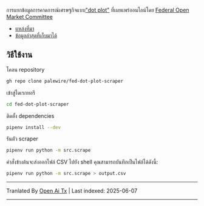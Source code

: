 การแยกข้อมูลการคาดการณ์เศรษฐกิจแบบ["dot plot"](https://en.wikipedia.org/wiki/Fedspeak#Other_usage) ที่เผยแพร่ออนไลน์โดย [Federal Open Market Committee](https://en.wikipedia.org/wiki/Federal_Open_Market_Committee)

* [แหล่งที่มา](https://www.federalreserve.gov/monetarypolicy/fomccalendars.htm)
* [ข้อมูลล่าสุดที่เก็บมาได้](https://github.com/palewire/fed-dot-plot-scraper/blob/main/data/dotplot.csv)

## วิธีใช้งาน

โคลน repository

```bash
gh repo clone palewire/fed-dot-plot-scraper
```

เข้าสู่ไดเรกทอรี

```bash
cd fed-dot-plot-scraper
```

ติดตั้ง dependencies

```bash
pipenv install --dev
```

รันตัว scraper

```bash
pipenv run python -m src.scrape
```

คำสั่งข้างต้นจะส่งออกไฟล์ CSV ไปยัง shell คุณสามารถบันทึกเป็นไฟล์ได้ดังนี้:

```bash
pipenv run python -m src.scrape > output.csv
```

---

Tranlated By [Open Ai Tx](https://github.com/OpenAiTx/OpenAiTx) | Last indexed: 2025-06-07

---